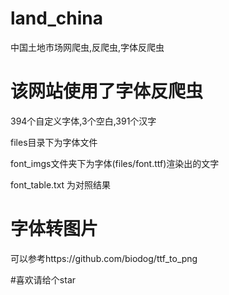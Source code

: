# land_china
中国土地市场网爬虫,反爬虫,字体反爬虫

# 该网站使用了字体反爬虫
394个自定义字体,3个空白,391个汉字

files目录下为字体文件

font_imgs文件夹下为字体(files/font.ttf)渲染出的文字

font_table.txt 为对照结果

# 字体转图片
可以参考https://github.com/biodog/ttf_to_png

#喜欢请给个star
